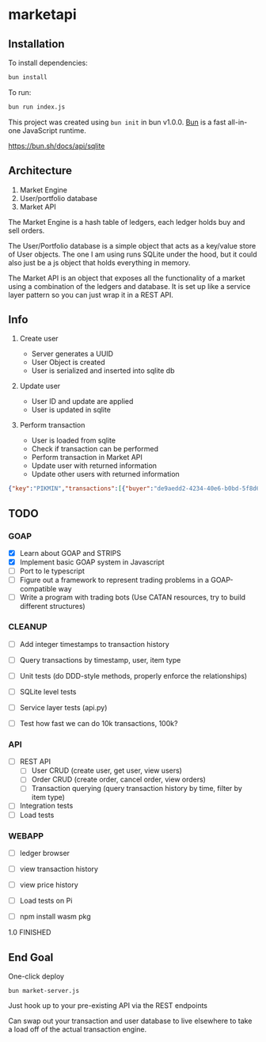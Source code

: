 # marketapi

## Installation

To install dependencies:

```bash
bun install
```

To run:

```bash
bun run index.js
```

This project was created using `bun init` in bun v1.0.0. [Bun](https://bun.sh) is a fast all-in-one JavaScript runtime.

https://bun.sh/docs/api/sqlite

## Architecture

1. Market Engine
2. User/portfolio database
3. Market API

The Market Engine is a hash table of ledgers, each ledger holds buy and sell orders. 

The User/Portfolio database is a simple object that acts as a key/value store of User objects. The one I am using runs SQLite under the hood, but it could also just be a js object that holds everything in memory.

The Market API is an object that exposes all the functionality of a market using a combination of the ledgers and database. It is set up like a service layer pattern so you can just wrap it in a REST API.

## Info

1. Create user

    - Server generates a UUID
    - User Object is created
    - User is serialized and inserted into sqlite db

2. Update user

    - User ID and update are applied
    - User is updated in sqlite

3. Perform transaction

    - User is loaded from sqlite
    - Check if transaction can be performed
    - Perform transaction in Market API
    - Update user with returned information
    - Update other users with returned information

```json
{"key":"PIKMIN","transactions":[{"buyer":"de9aedd2-4234-40e6-b0bd-5f8d64d9e6d1","seller":"b33c6339-af33-420d-9f97-b08bd44e95ba","amount":8,"price_per":2.5}],"to_update":[{"id":"a3de2f18-fbae-4d58-a53c-c2bce79c723c","user_id":"b33c6339-af33-420d-9f97-b08bd44e95ba","kind":"SELL","amount":2,"price_per":2.5}],"created":null}
```

## TODO

### GOAP
- [x] Learn about GOAP and STRIPS
- [x] Implement basic GOAP system in Javascript
- [ ] Port to le typescript
- [ ] Figure out a framework to represent trading problems in a GOAP-compatible way
- [ ] Write a program with trading bots (Use CATAN resources, try to build different structures)

### CLEANUP
- [ ] Add integer timestamps to transaction history
- [ ] Query transactions by timestamp, user, item type

- [ ] Unit tests (do DDD-style methods, properly enforce the relationships)
- [ ] SQLite level tests
- [ ] Service layer tests (api.py)
- [ ] Test how fast we can do 10k transactions, 100k?

### API
- [ ] REST API 
    - [ ] User CRUD (create user, get user, view users)
    - [ ] Order CRUD (create order, cancel order, view orders)
    - [ ] Transaction querying (query transaction history by time, filter by item type)
- [ ] Integration tests
- [ ] Load tests

### WEBAPP
- [ ] ledger browser
- [ ] view transaction history
- [ ] view price history

- [ ] Load tests on Pi
- [ ] npm install wasm pkg

1.0 FINISHED


## End Goal

One-click deploy

```shell
bun market-server.js
```

Just hook up to your pre-existing API via the REST endpoints

Can swap out your transaction and user database to live elsewhere to take a load off of the actual transaction engine.
